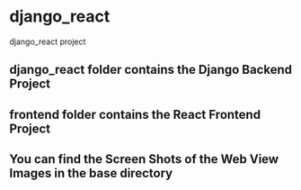 # django_react
django_react project

## django_react folder contains the Django Backend Project
## frontend folder contains the React Frontend Project
## You can find the Screen Shots of the Web View Images in the base directory
